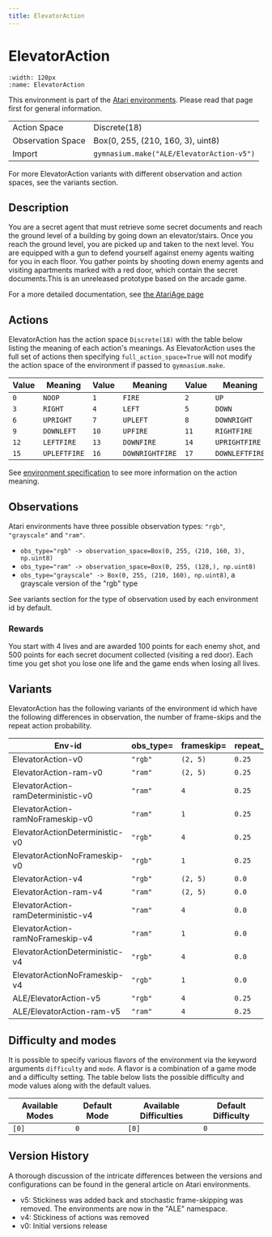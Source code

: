 ```yaml
---
title: ElevatorAction
---
```


# ElevatorAction

```{figure} ../_static/videos/environments/elevator_action.gif
:width: 120px
:name: ElevatorAction
```

This environment is part of the <a href='..'>Atari environments</a>. Please read that page first for general information.

|   |   |
|---|---|
| Action Space | Discrete(18) |
| Observation Space | Box(0, 255, (210, 160, 3), uint8) |
| Import | `gymnasium.make("ALE/ElevatorAction-v5")` |

For more ElevatorAction variants with different observation and action spaces, see the variants section.

## Description

You are a secret agent that must retrieve some secret documents and reach the ground level of a building by going down an elevator/stairs. Once you reach the ground level, you are picked up and taken to the next level. You are equipped with a gun to defend yourself against enemy agents waiting for you in each floor. You gather points by shooting down enemy agents and visiting apartments marked with a red door, which contain the secret documents.This is an unreleased prototype based on the arcade game.

For a more detailed documentation, see [the AtariAge page](https://atariage.com/manual_html_page.php?SoftwareLabelID=1131)

## Actions

ElevatorAction has the action space `Discrete(18)` with the table below listing the meaning of each action's meanings.
As ElevatorAction uses the full set of actions then specifying `full_action_space=True` will not modify the action space of the environment if passed to `gymnasium.make`.

| Value   | Meaning      | Value   | Meaning         | Value   | Meaning        |
|---------|--------------|---------|-----------------|---------|----------------|
| `0`     | `NOOP`       | `1`     | `FIRE`          | `2`     | `UP`           |
| `3`     | `RIGHT`      | `4`     | `LEFT`          | `5`     | `DOWN`         |
| `6`     | `UPRIGHT`    | `7`     | `UPLEFT`        | `8`     | `DOWNRIGHT`    |
| `9`     | `DOWNLEFT`   | `10`    | `UPFIRE`        | `11`    | `RIGHTFIRE`    |
| `12`    | `LEFTFIRE`   | `13`    | `DOWNFIRE`      | `14`    | `UPRIGHTFIRE`  |
| `15`    | `UPLEFTFIRE` | `16`    | `DOWNRIGHTFIRE` | `17`    | `DOWNLEFTFIRE` |

See [environment specification](../env-spec) to see more information on the action meaning.

## Observations

Atari environments have three possible observation types: `"rgb"`, `"grayscale"` and `"ram"`.

- `obs_type="rgb" -> observation_space=Box(0, 255, (210, 160, 3), np.uint8)`
- `obs_type="ram" -> observation_space=Box(0, 255, (128,), np.uint8)`
- `obs_type="grayscale" -> Box(0, 255, (210, 160), np.uint8)`, a grayscale version of the "rgb" type

See variants section for the type of observation used by each environment id by default.

### Rewards

You start with 4 lives and are awarded 100 points for each enemy shot, and 500 points for each
secret document collected (visiting a red door). Each time you get shot you lose one life and the
game ends when losing all lives.

## Variants

ElevatorAction has the following variants of the environment id which have the following differences in observation,
the number of frame-skips and the repeat action probability.

| Env-id                             | obs_type=   | frameskip=   | repeat_action_probability=   |
|------------------------------------|-------------|--------------|------------------------------|
| ElevatorAction-v0                  | `"rgb"`     | `(2, 5)`     | `0.25`                       |
| ElevatorAction-ram-v0              | `"ram"`     | `(2, 5)`     | `0.25`                       |
| ElevatorAction-ramDeterministic-v0 | `"ram"`     | `4`          | `0.25`                       |
| ElevatorAction-ramNoFrameskip-v0   | `"ram"`     | `1`          | `0.25`                       |
| ElevatorActionDeterministic-v0     | `"rgb"`     | `4`          | `0.25`                       |
| ElevatorActionNoFrameskip-v0       | `"rgb"`     | `1`          | `0.25`                       |
| ElevatorAction-v4                  | `"rgb"`     | `(2, 5)`     | `0.0`                        |
| ElevatorAction-ram-v4              | `"ram"`     | `(2, 5)`     | `0.0`                        |
| ElevatorAction-ramDeterministic-v4 | `"ram"`     | `4`          | `0.0`                        |
| ElevatorAction-ramNoFrameskip-v4   | `"ram"`     | `1`          | `0.0`                        |
| ElevatorActionDeterministic-v4     | `"rgb"`     | `4`          | `0.0`                        |
| ElevatorActionNoFrameskip-v4       | `"rgb"`     | `1`          | `0.0`                        |
| ALE/ElevatorAction-v5              | `"rgb"`     | `4`          | `0.25`                       |
| ALE/ElevatorAction-ram-v5          | `"ram"`     | `4`          | `0.25`                       |

## Difficulty and modes

It is possible to specify various flavors of the environment via the keyword arguments `difficulty` and `mode`.
A flavor is a combination of a game mode and a difficulty setting. The table below lists the possible difficulty and mode values
along with the default values.

| Available Modes   | Default Mode   | Available Difficulties   | Default Difficulty   |
|-------------------|----------------|--------------------------|----------------------|
| `[0]`             | `0`            | `[0]`                    | `0`                  |

## Version History

A thorough discussion of the intricate differences between the versions and configurations can be found in the general article on Atari environments.

* v5: Stickiness was added back and stochastic frame-skipping was removed. The environments are now in the "ALE" namespace.
* v4: Stickiness of actions was removed
* v0: Initial versions release
